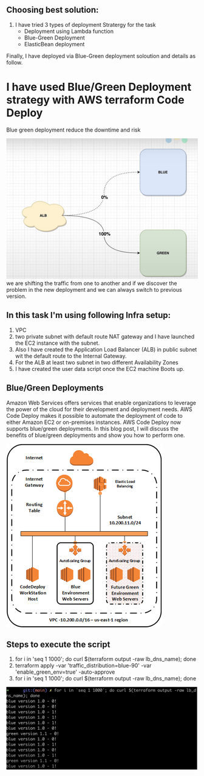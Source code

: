 
## Choosing best solution:
1. I have tried 3 types of deployment Stratergy for the task
     * Deployment using Lambda function 
     * Blue-Green Deployment 
     * ElasticBean deployment 

 Finally, I have deployed via Blue-Green deployment soloution and details as follow. 

# I have used Blue/Green Deployment strategy with AWS terraform Code Deploy
Blue green deployment reduce the downtime and risk

![Alt text](<Blue green deployment.jpg>)
we are shifting the traffic from one to another and if we discover the problem in the new deployment and we can always switch to previous version. 

## In this task I'm using following Infra setup:
1. VPC
2. two private subnet with default route NAT gateway and I have launched the EC2 instance with the subnet. 
3. Also I have created the Application Load Balancer (ALB) in public subnet wit the default route to the Internal Gateway. 
4. For the ALB at least two subnet in two different Availability Zones
5. I have created the user data script once the EC2 machine Boots up. 

 ## Blue/Green Deployments 
Amazon Web Services offers services that enable organizations to leverage the power of the cloud for their development and deployment needs. AWS Code Deploy makes it possible to automate the deployment of code to either Amazon EC2 or on-premises instances. AWS Code Deploy now supports blue/green deployments. In this blog post, I will discuss the benefits of blue/green deployments and show you how to perform one.

![Alt text](image.png)

## Steps to execute the script
1. for i in 'seq 1 1000'; do curl $(terraform output -raw lb_dns_name); done 
2. terraform apply -var 'traffic_distribution=blue-90' -var 'enable_green_env=true' -auto-approve
3. for i in 'seq 1 1000'; do curl $(terraform output -raw lb_dns_name); done 

![Alt text](output.jpg)


